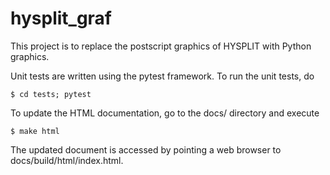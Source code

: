 # hysplit_graf

This project is to replace the postscript graphics of HYSPLIT with Python graphics.

Unit tests are written using the pytest framework. To run the unit tests, do

    $ cd tests; pytest

To update the HTML documentation, go to the docs/ directory and execute

    $ make html

The updated document is accessed by pointing a web browser to docs/build/html/index.html.
